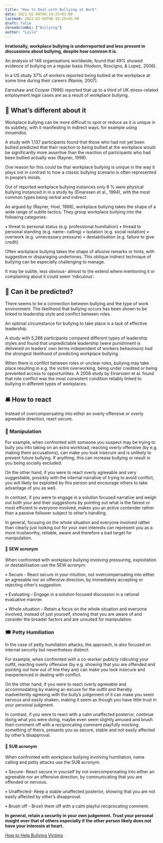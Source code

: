 ```yaml
---
title: "How to Deal with Bullying at Work"
date: 2022-02-06T06:19:25+01:00
lastmod: 2022-02-06T06:19:25+01:00
draft: false
cbreadcrumbs: ["Bullying"]
author: "Laila"
---
```


**Irrationally, workplace bullying is underreported and less present in discussions about bullying, despite how common it is.**

An analysis of 148 organisations worldwide, found that 49% showed evidence of bullying on a regular basis (Hodson, Roscigno, & Lopez, 2006).

In a US study 37% of workers reported being bullied at the workplace at some time during their careers (Namie, 2007).

Earnshaw and Cooper (1996) reported that up to a third of UK stress-related employment legal cases are as a result of workplace bullying.

## :microscope: What’s different about it

Workplace bullying can be more difficult to spot or reduce as it is unique in its subtlety, with it manifesting in indirect ways, for example using innuendos.

A study with 1,137 participants found that those who had not yet been bullied predicted that their reaction to being bullied at the workplace would be significantly more assertive than the reaction of participants who had been bullied actually was (Rayner, 1998).

One reason for this could be that workplace bullying is unique in the way it plays out in contrast to how a classic bullying scenario is often represented in people’s minds.

Out of reported workplace bullying instances only 8 % were physical bullying instanced in in a study by (Einarssen et al., 1994), with the most common types being verbal and indirect.

As argued by (Rayner, Hoel, 1998), workplace bullying takes the shape of a wide range of subtle tactics. They group workplace bullying into the following categories:

•	threat to personal status (e.g. professional humiliation)
•	thread to personal standing (e.g. name- calling)
•	 isolation (e.g. social isolation)
•	overwork (e.g. unnecessary pressure) 
•	destabilisation (e.g. failure to give credit).

Often workplace bullying takes the shape of allusive remarks or hints, with suggestive or disparaging undertones. This oblique indirect technique of bullying can be especially challenging to manage.

It may be subtle, less obvious- almost to the extend where mentioning it or complaining about it could seem ‘ridiculous’.

## :satellite: Can it be predicted?

There seems to be a connection between bullying and the type of work environment. The likelihood that bullying occurs has been shown to be linked to leadership style and conflict between roles.

 An optimal circumstance for bullying to take place is a lack of effective leadership.

A study with 5,288 participants compared different types of leadership styles and found that unpredictable leadership (were punishment is delivered on leaders’ own terms independent of workers behaviours) had the strongest likelihood of predicting workplace bullying. 

 When there is conflict between roles or unclear roles, bullying may take place resulting in e.g. the victim overworking, being under credited or being prevented access to opportunities. 
 A 2008 study by Einarssen et al. found that role conflict was the most consistent condition reliably linked to bullying in different types of workplaces.

## :bellhop_bell: How to react

Instead of overcompensating into either an overly offensive or overly agreeable direction, react secure.

### :syringe: Manipulation

For example, when confronted with someone you suspect may be trying to bully you into taking on an extra workload, reacting overly offensive (by e.g. making them accusations), can make you look insecure and is unlikely to prevent future bullying. If anything, this can increase bullying or result in you being socially excluded. 

On the other hand, if you were to react overly agreeable and very suggestable, possibly with the internal narrative of trying to avoid conflict, you will likely be exploited by this person and encourage others to take advantage of you as well.

In contrast, if you were to engage in a solution focused narrative and weigh out both your and their suggestions by pointing out what is the fairest or most efficient to everyone involved, makes you an active contender rather than a passive follower subject to other’s handling.

 In general, focusing on the whole situation and everyone involved rather than clearly just looking out for your own interests can represent you as a more trustworthy, reliable, aware and therefore a bad target for manipulation.

 #### :scroll: SEW acronym

When confronted with workplace bullying involving pressuring, exploitation or destabilisation use the SEW acronym:

•	Secure - React secure in your intuition, not overcompensating into either an agreeable nor an offensive direction, by immediately accepting or rejecting other’s suggestion.

•	Evaluating – Engage in a solution focused discussion in a rational evaluative manner.


•	Whole situation – Retain a focus on the whole situation and everyone involved, instead of just yourself, showing that you are aware of and consider the broader factors and are unsuited for manipulation.


### :right_anger_bubble: Petty Humiliation

In the case of petty humiliation attacks, the approach, is also focused on internal security but nevertheless distinct. 

For example, when confronted with a co-worker publicly ridiculing your outfit, reacting overly offensive (by e.g. showing that you are offended and pointing out how out of line they are) can make you look insecure and inexperienced in dealing with conflict.

On the other hand, if you were to react overly agreeable and accommodating by making an excuse for the outfit and thereby inadvertently agreeing with the bully’s judgement of it can make you seem nervous and easily shaken, making it seem as though you have little trust in your personal judgment.

In contrast, if you were to react with a calm unaffected posterior, continue doing what you were doing, maybe even seem slightly amused and brush their comment off with a reciprocating comment playfully mocking something of theirs, presents you as secure, stable and not easily affected by other’s disapproval.

#### :scroll: SUB acronym

When confronted with workplace bullying involving humiliation, name calling and petty attacks use the SUB acronym:

•	Secure- React secure in yourself by not overcompensating into either an agreeable nor an offensive direction, by communicating that you are offended or nervous. 

•	Unaffected- Keep a stable unaffected posterior, showing that you are not easily affected by other’s disapproval.


•	Brush off - Brush them off with a calm playful reciprocating comment.


**In general, retain a security in your own judgement. Trust your personal insight over that of others especially if the other person likely does not have your interests at heart.**


[How to Help Bullying Victims](/how-to-help-bullying-victims/)


